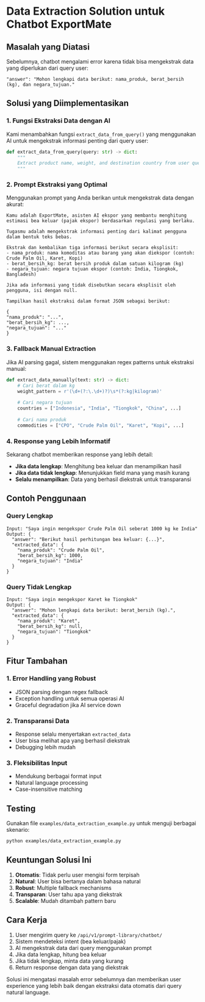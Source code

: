 # Data Extraction Solution untuk Chatbot ExportMate

## Masalah yang Diatasi

Sebelumnya, chatbot mengalami error karena tidak bisa mengekstrak data yang diperlukan dari query user:

```
"answer": "Mohon lengkapi data berikut: nama_produk, berat_bersih (kg), dan negara_tujuan."
```

## Solusi yang Diimplementasikan

### 1. Fungsi Ekstraksi Data dengan AI

Kami menambahkan fungsi `extract_data_from_query()` yang menggunakan AI untuk mengekstrak informasi penting dari query user:

```python
def extract_data_from_query(query: str) -> dict:
    """
    Extract product name, weight, and destination country from user query using AI
    """
```

### 2. Prompt Ekstraksi yang Optimal

Menggunakan prompt yang Anda berikan untuk mengekstrak data dengan akurat:

```
Kamu adalah ExportMate, asisten AI ekspor yang membantu menghitung estimasi bea keluar (pajak ekspor) berdasarkan regulasi yang berlaku.

Tugasmu adalah mengekstrak informasi penting dari kalimat pengguna dalam bentuk teks bebas.

Ekstrak dan kembalikan tiga informasi berikut secara eksplisit:
- nama_produk: nama komoditas atau barang yang akan diekspor (contoh: Crude Palm Oil, Karet, Kopi)
- berat_bersih_kg: berat bersih produk dalam satuan kilogram (kg)
- negara_tujuan: negara tujuan ekspor (contoh: India, Tiongkok, Bangladesh)

Jika ada informasi yang tidak disebutkan secara eksplisit oleh pengguna, isi dengan null.

Tampilkan hasil ekstraksi dalam format JSON sebagai berikut:

{
"nama_produk": "...",
"berat_bersih_kg": ...,
"negara_tujuan": "..."
}
```

### 3. Fallback Manual Extraction

Jika AI parsing gagal, sistem menggunakan regex patterns untuk ekstraksi manual:

```python
def extract_data_manually(text: str) -> dict:
    # Cari berat dalam kg
    weight_pattern = r'(\d+(?:\.\d+)?)\s*(?:kg|kilogram)'
    
    # Cari negara tujuan
    countries = ["Indonesia", "India", "Tiongkok", "China", ...]
    
    # Cari nama produk
    commodities = ["CPO", "Crude Palm Oil", "Karet", "Kopi", ...]
```

### 4. Response yang Lebih Informatif

Sekarang chatbot memberikan response yang lebih detail:

- **Jika data lengkap**: Menghitung bea keluar dan menampilkan hasil
- **Jika data tidak lengkap**: Menunjukkan field mana yang masih kurang
- **Selalu menampilkan**: Data yang berhasil diekstrak untuk transparansi

## Contoh Penggunaan

### Query Lengkap
```
Input: "Saya ingin mengekspor Crude Palm Oil seberat 1000 kg ke India"
Output: {
  "answer": "Berikut hasil perhitungan bea keluar: {...}",
  "extracted_data": {
    "nama_produk": "Crude Palm Oil",
    "berat_bersih_kg": 1000,
    "negara_tujuan": "India"
  }
}
```

### Query Tidak Lengkap
```
Input: "Saya ingin mengekspor Karet ke Tiongkok"
Output: {
  "answer": "Mohon lengkapi data berikut: berat_bersih (kg).",
  "extracted_data": {
    "nama_produk": "Karet",
    "berat_bersih_kg": null,
    "negara_tujuan": "Tiongkok"
  }
}
```

## Fitur Tambahan

### 1. Error Handling yang Robust
- JSON parsing dengan regex fallback
- Exception handling untuk semua operasi AI
- Graceful degradation jika AI service down

### 2. Transparansi Data
- Response selalu menyertakan `extracted_data`
- User bisa melihat apa yang berhasil diekstrak
- Debugging lebih mudah

### 3. Fleksibilitas Input
- Mendukung berbagai format input
- Natural language processing
- Case-insensitive matching

## Testing

Gunakan file `examples/data_extraction_example.py` untuk menguji berbagai skenario:

```bash
python examples/data_extraction_example.py
```

## Keuntungan Solusi Ini

1. **Otomatis**: Tidak perlu user mengisi form terpisah
2. **Natural**: User bisa bertanya dalam bahasa natural
3. **Robust**: Multiple fallback mechanisms
4. **Transparan**: User tahu apa yang diekstrak
5. **Scalable**: Mudah ditambah pattern baru

## Cara Kerja

1. User mengirim query ke `/api/v1/prompt-library/chatbot/`
2. Sistem mendeteksi intent (bea keluar/pajak)
3. AI mengekstrak data dari query menggunakan prompt
4. Jika data lengkap, hitung bea keluar
5. Jika tidak lengkap, minta data yang kurang
6. Return response dengan data yang diekstrak

Solusi ini mengatasi masalah error sebelumnya dan memberikan user experience yang lebih baik dengan ekstraksi data otomatis dari query natural language. 
